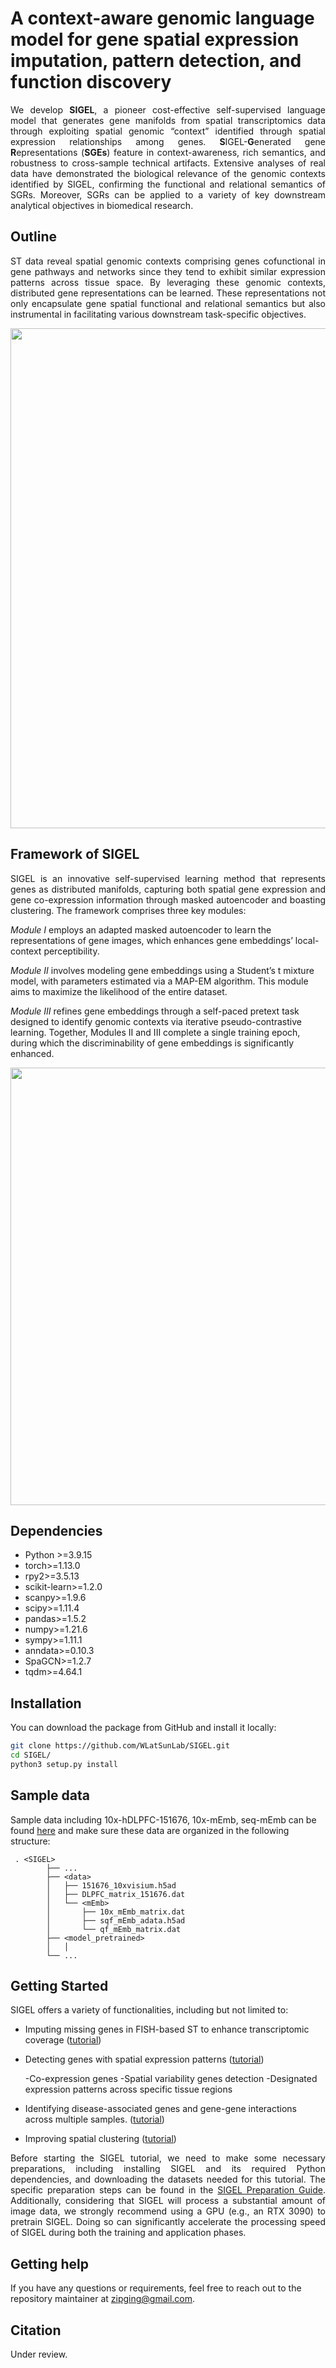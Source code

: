 # A context-aware genomic language model for gene spatial expression imputation, pattern detection, and function discovery

<p align="justify">
We develop <strong>SIGEL</strong>, a pioneer cost-effective self-supervised language model that generates gene manifolds from spatial transcriptomics data through exploiting spatial genomic “context” identified through spatial expression relationships among genes. <strong>S</strong>IGEL-<strong>G</strong>enerated gene <strong>R</strong>epresentations (<strong>SGEs</strong>) feature in context-awareness, rich semantics, and robustness to cross-sample technical artifacts. Extensive analyses of real data have demonstrated the biological relevance of the genomic contexts identified by SIGEL, confirming the functional and relational semantics of SGRs. Moreover, SGRs can be applied to a variety of key downstream analytical objectives in biomedical research.
</p>

## Outline
<p align="justify">
ST data reveal spatial genomic contexts comprising genes cofunctional in gene pathways and networks since they tend to exhibit similar expression patterns across tissue space. By leveraging these genomic contexts, distributed gene representations can be learned. These representations not only encapsulate gene spatial functional and relational semantics but also instrumental in facilitating various downstream task-specific objectives.
</p>

<p align="center">
  <img src="https://github.com/user-attachments/assets/b284de6b-ed82-4f00-9e05-a66de8469145" width="800">
</p>

## Framework of SIGEL
<p align="justify">
SIGEL is an innovative self-supervised learning method that represents genes as distributed manifolds, capturing both spatial gene expression and gene co-expression information through masked autoencoder and boasting clustering. The framework comprises three key modules:

<i>Module I</i> employs an adapted masked autoencoder to learn the representations of gene images, which enhances gene embeddings’ local-context perceptibility.

<i>Module II</i> involves modeling gene embeddings using a Student’s t mixture model, with parameters estimated via a MAP-EM algorithm. This module aims to maximize the likelihood of the entire dataset.

<i>Module III</i> refines gene embeddings through a self-paced pretext task designed to identify genomic contexts via iterative pseudo-contrastive learning. Together, Modules II and III complete a single training epoch, during which the discriminability of gene embeddings is significantly enhanced.
</p>

<p align="center">
  <img src="https://github.com/user-attachments/assets/dc31646b-63cb-4dcb-998f-1278d90d16d6" width="700">
</p>


## Dependencies
- Python >=3.9.15
- torch>=1.13.0
- rpy2>=3.5.13
- scikit-learn>=1.2.0
- scanpy>=1.9.6
- scipy>=1.11.4
- pandas>=1.5.2
- numpy>=1.21.6
- sympy>=1.11.1
- anndata>=0.10.3
- SpaGCN>=1.2.7
- tqdm>=4.64.1

## Installation
You can download the package from GitHub and install it locally:
```bash
git clone https://github.com/WLatSunLab/SIGEL.git
cd SIGEL/
python3 setup.py install
```

## Sample data
Sample data including 10x-hDLPFC-151676, 10x-mEmb, seq-mEmb can be found [here](https://drive.google.com/drive/folders/1C3Gk-HVYp2dQh4id8H68M9p8IWEOIut_?usp=drive_link) and make sure these data are organized in the following structure:
```
 . <SIGEL>
        ├── ...
        ├── <data>
        │   ├── 151676_10xvisium.h5ad
        │   ├── DLPFC_matrix_151676.dat
        │   └── <mEmb>
        │       ├── 10x_mEmb_matrix.dat
        │       ├── sqf_mEmb_adata.h5ad
        │       └── qf_mEmb_matrix.dat
        ├── <model_pretrained>
        │   │
        └── ...

```

## Getting Started
SIGEL offers a variety of functionalities, including but not limited to:
- Imputing missing genes in FISH-based ST to enhance transcriptomic coverage ([tutorial](https://zipging.github.io/SIGEL.github.io/#3-imputing-missing-genes-in-fish-based-st-to-enhance-transcriptomic-coverage))
- Detecting genes with spatial expression patterns ([tutorial](https://zipging.github.io/SIGEL.github.io/#4-spatial-variability-genes-detection))

  -Co-expression genes
  -Spatial variability genes detection
  -Designated expression patterns across specific tissue regions

- Identifying disease-associated genes and gene-gene interactions across multiple samples. ([tutorial](https://zipging.github.io/SIGEL.github.io/))
- Improving spatial clustering ([tutorial](https://zipging.github.io/SIGEL.github.io/))

<p align="justify">
Before starting the SIGEL tutorial, we need to make some necessary preparations, including installing SIGEL and its required Python dependencies, and downloading the datasets needed for this tutorial. The specific preparation steps can be found in the <a href="https://zipging.github.io/SIGEL.github.io/#1-preparation">SIGEL Preparation Guide</a>. Additionally, considering that SIGEL will process a substantial amount of image data, we strongly recommend using a GPU (e.g., an RTX 3090) to pretrain SIGEL. Doing so can significantly accelerate the processing speed of SIGEL during both the training and application phases.
</p>


## Getting help
If you have any questions or requirements, feel free to reach out to the repository maintainer at zipging@gmail.com.


## Citation
Under review.
